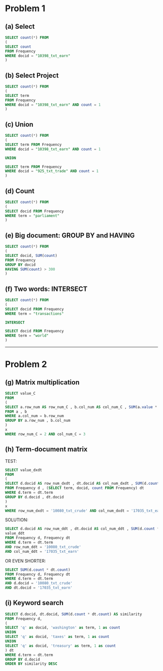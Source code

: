 # Problem 1

## (a) Select

```sql
SELECT count(*) FROM
(
SELECT count 
FROM Frequency 
WHERE docid = "10398_txt_earn"
)
```

## (b) Select Project

```sql
SELECT count(*) FROM
(
SELECT term
FROM Frequency 
WHERE docid = "10398_txt_earn" AND count = 1
)
```

## (c) Union

```sql
SELECT count(*) FROM
(
SELECT term FROM Frequency
WHERE docid = "10398_txt_earn" AND count = 1

UNION

SELECT term FROM Frequency
WHERE docid = "925_txt_trade" AND count = 1
)
```

## (d) Count

```sql
SELECT count(*) FROM
(
SELECT docid FROM Frequency
WHERE term = "parliament"
)
```

## (e) Big document: GROUP BY and HAVING

```sql
SELECT count(*) FROM
(
SELECT docid, SUM(count)
FROM Frequency
GROUP BY docid
HAVING SUM(count) > 300
)
```

## (f) Two words: INTERSECT

```sql
SELECT count(*) FROM
(
SELECT docid FROM Frequency
WHERE term = "transactions" 

INTERSECT

SELECT docid FROM Frequency
WHERE term = "world" 
)
```

***

# Problem 2

## (g) Matrix multiplication

```sql
SELECT value_C
FROM
(
SELECT a.row_num AS row_num_C , b.col_num AS col_num_C , SUM(a.value * b.value) AS value_C
FROM a , b
WHERE a.col_num = b.row_num
GROUP BY a.row_num , b.col_num
)
x
WHERE row_num_C = 2 AND col_num_C = 3
```

## (h) Term-document matrix

TEST:
```sql
SELECT value_dxdt
FROM
(
SELECT d.docid AS row_num_dxdt , dt.docid AS col_num_dxdt , SUM(d.count * dt.count) AS value_dxdt
FROM Frequency d , (SELECT term, docid, count FROM Frequency) dt
WHERE d.term = dt.term
GROUP BY d.docid , dt.docid
)
x
WHERE row_num_dxdt = '10080_txt_crude' AND col_num_dxdt = '17035_txt_earn'
```

SOLUTION:

```sql
SELECT d.docid AS row_num_ddt , dt.docid AS col_num_ddt , SUM(d.count * dt.count) AS 
value_ddt
FROM Frequency d, Frequency dt
WHERE d.term = dt.term
AND row_num_ddt = '10080_txt_crude' 
AND col_num_ddt = '17035_txt_earn'
```

OR EVEN SHORTER:

```sql
SELECT SUM(d.count * dt.count)
FROM Frequency d, Frequency dt
WHERE d.term = dt.term
AND d.docid = '10080_txt_crude' 
AND dt.docid = '17035_txt_earn'
```

## (i) Keyword search

```sql
SELECT d.docid, dt.docid, SUM(d.count * dt.count) AS similarity
FROM Frequency d, 
(
SELECT 'q' as docid, 'washington' as term, 1 as count 
UNION
SELECT 'q' as docid, 'taxes' as term, 1 as count
UNION 
SELECT 'q' as docid, 'treasury' as term, 1 as count
) dt
WHERE d.term = dt.term
GROUP BY d.docid
ORDER BY similarity DESC
```
